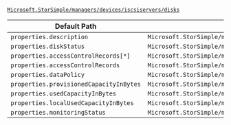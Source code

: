 [`Microsoft.StorSimple/managers/devices/iscsiservers/disks`](https://docs.microsoft.com/en-us/azure/templates/microsoft.storsimple/managers/devices/iscsiservers/disks)

| Default Path | Alias |
|---|---|
| `properties.description` | `Microsoft.StorSimple/managers/devices/iscsiservers/disks/description` |
| `properties.diskStatus` | `Microsoft.StorSimple/managers/devices/iscsiservers/disks/diskStatus` |
| `properties.accessControlRecords[*]` | `Microsoft.StorSimple/managers/devices/iscsiservers/disks/accessControlRecords[*]` |
| `properties.accessControlRecords` | `Microsoft.StorSimple/managers/devices/iscsiservers/disks/accessControlRecords` |
| `properties.dataPolicy` | `Microsoft.StorSimple/managers/devices/iscsiservers/disks/dataPolicy` |
| `properties.provisionedCapacityInBytes` | `Microsoft.StorSimple/managers/devices/iscsiservers/disks/provisionedCapacityInBytes` |
| `properties.usedCapacityInBytes` | `Microsoft.StorSimple/managers/devices/iscsiservers/disks/usedCapacityInBytes` |
| `properties.localUsedCapacityInBytes` | `Microsoft.StorSimple/managers/devices/iscsiservers/disks/localUsedCapacityInBytes` |
| `properties.monitoringStatus` | `Microsoft.StorSimple/managers/devices/iscsiservers/disks/monitoringStatus` |

